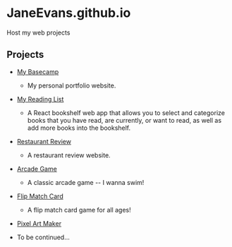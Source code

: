 # JaneEvans.github.io

Host my web projects

## Projects
* [My Basecamp](https://janeevans.github.io/my-portfolio-website/)
    - My personal portfolio website.

* [My Reading List](https://janeevans.github.io/myReads)
    - A React bookshelf web app that allows you to select and categorize books that you have read, are currently, or want to read, as well as add more books into the bookshelf.

* [Restaurant Review](https://janeevans.github.io/restaurant-review/)
    - A restaurant review website.

* [Arcade Game](https://janeevans.github.io/arcade-game/)
    - A classic arcade game -- I wanna swim!

* [Flip Match Card](https://janeevans.github.io/match-card/)
    - A flip match card game for all ages!

* [Pixel Art Maker](https://janeevans.github.io/pixel-art-maker/)



<!-- * [Feed Reader Testing](https://janeevans.github.io/feed-reader-testing/) -->
* To be continued...


